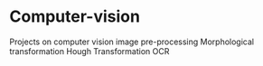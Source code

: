 # Computer-vision

Projects on computer vision
image pre-processing
Morphological transformation
Hough Transformation
OCR

